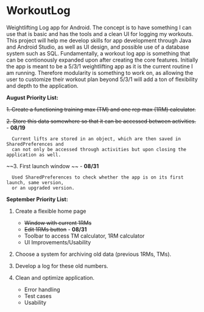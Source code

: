 # WorkoutLog

Weightlifting Log app for Android. The concept is to have something I can use that is basic and has the tools and a clean UI for logging my workouts. This project
will help me develop skills for app development through Java and Android Studio, as well as UI design, and possible use of a database system such as SQL. 
Fundamentally, a workout log app is something that can be contionously expanded upon after creating the core features. Initially the app is meant to be a 5/3/1
weightlifting app as it is the current routine I am running. Therefore modularity is something to work on, as allowing the user to customize their workout plan 
beyond 5/3/1 will add a ton of flexibility and depth to the application.

**August Priority List:**

~~1. Create a functioning training max (TM) and one rep max (1RM) calculator.~~

~~2. Store this data somewhere so that it can be accessed between activities.~~ - **08/19**
      
      Current lifts are stored in an object, which are then saved in SharedPreferences and
      can not only be accessed through activities but upon closing the application as well.

~~3. First launch window ~~ - **08/31**

      Used SharedPreferences to check whether the app is on its first launch, same version,
      or an upgraded version.
      
**September Priority List:**

1. Create a flexible home page

      * ~~Window with current 1RMs~~
      * ~~Edit 1RMs button~~ - **08/31**
      * Toolbar to access TM calculator, 1RM calculator
      * UI Improvements/Usability

2. Choose a system for archiving old data (previous 1RMs, TMs).

3. Develop a log for these old numbers.

4. Clean and optimize application.

      * Error handling
      * Test cases
      * Usability
